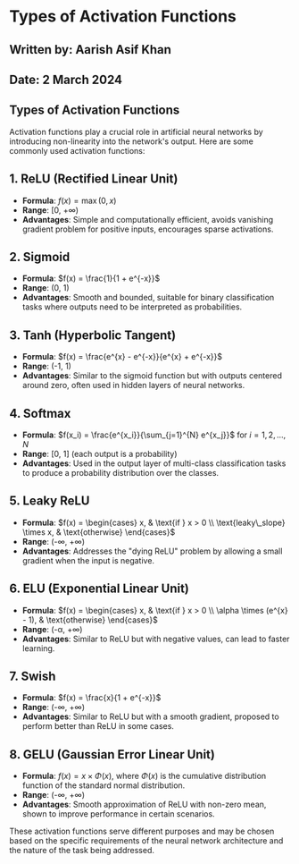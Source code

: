 # **Types of Activation Functions**

## **Written by:** Aarish Asif Khan

## **Date:** 2 March 2024

## **Types of Activation Functions**

Activation functions play a crucial role in artificial neural networks by introducing non-linearity into the network's output. Here are some commonly used activation functions:

## 1. **ReLU (Rectified Linear Unit)**

- **Formula**: $f(x) = \max(0, x)$
- **Range**: [0, +∞)
- **Advantages**: Simple and computationally efficient, avoids vanishing gradient problem for positive inputs, encourages sparse activations.

## 2. **Sigmoid**

- **Formula**: $f(x) = \frac{1}{1 + e^{-x}}$
- **Range**: (0, 1)
- **Advantages**: Smooth and bounded, suitable for binary classification tasks where outputs need to be interpreted as probabilities.

## 3. **Tanh (Hyperbolic Tangent)**

- **Formula**: $f(x) = \frac{e^{x} - e^{-x}}{e^{x} + e^{-x}}$
- **Range**: (-1, 1)
- **Advantages**: Similar to the sigmoid function but with outputs centered around zero, often used in hidden layers of neural networks.

## 4. **Softmax**

- **Formula**: $f(x_i) = \frac{e^{x_i}}{\sum_{j=1}^{N} e^{x_j}}$ for $i = 1, 2, ..., N$
- **Range**: [0, 1] (each output is a probability)
- **Advantages**: Used in the output layer of multi-class classification tasks to produce a probability distribution over the classes.

## 5. **Leaky ReLU**

- **Formula**: $f(x) = \begin{cases} x, & \text{if } x > 0 \\ \text{leaky\_slope} \times x, & \text{otherwise} \end{cases}$
- **Range**: (-∞, +∞)
- **Advantages**: Addresses the "dying ReLU" problem by allowing a small gradient when the input is negative.

## 6. **ELU (Exponential Linear Unit)**

- **Formula**: $f(x) = \begin{cases} x, & \text{if } x > 0 \\ \alpha \times (e^{x} - 1), & \text{otherwise} \end{cases}$
- **Range**: (-α, +∞)
- **Advantages**: Similar to ReLU but with negative values, can lead to faster learning.

## 7. **Swish**

- **Formula**: $f(x) = \frac{x}{1 + e^{-x}}$
- **Range**: (-∞, +∞)
- **Advantages**: Similar to ReLU but with a smooth gradient, proposed to perform better than ReLU in some cases.

## 8. **GELU (Gaussian Error Linear Unit)**

- **Formula**: $f(x) = x \times \Phi(x)$, where $\Phi(x)$ is the cumulative distribution function of the standard normal distribution.
- **Range**: (-∞, +∞)
- **Advantages**: Smooth approximation of ReLU with non-zero mean, shown to improve performance in certain scenarios.

These activation functions serve different purposes and may be chosen based on the specific requirements of the neural network architecture and the nature of the task being addressed.
